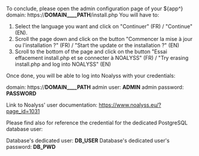 To conclude, please open the admin configuration page of your ${app^} domain: https://__DOMAIN____PATH__/install.php
You will have to:
1. Select the language you want and click on \"Continuer\" (FR) / \"Continue\" (EN).
2. Scroll the page down and click on the button \"Commencer la mise à jour ou l'installation ?\" (FR) / \"Start the update or the installation ?\" (EN)
3. Scroll to the bottom of the page and click on the button \"Essai effacement install.php et se connecter à NOALYSS\" (FR) / \"Try erasing install.php and log into NOALYSS\" (EN)

Once done, you will be able to log into Noalyss with your credentials:

domain: https://__DOMAIN____PATH__
admin user: __ADMIN__
admin password: __PASSWORD__

Link to Noalyss' user documentation: https://www.noalyss.eu/?page_id=1031 


Please find also for reference the credential for the dedicated PostgreSQL database user:

Database's dedicated user: __DB_USER__
Database's dedicated user's password: __DB_PWD__
